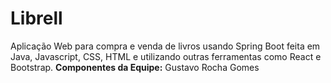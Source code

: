 # Librell
Aplicação Web para compra e venda de livros usando Spring Boot feita em Java, Javascript, CSS, HTML e utilizando outras ferramentas como React e Bootstrap.
**Componentes da Equipe:**
  Gustavo Rocha Gomes 
